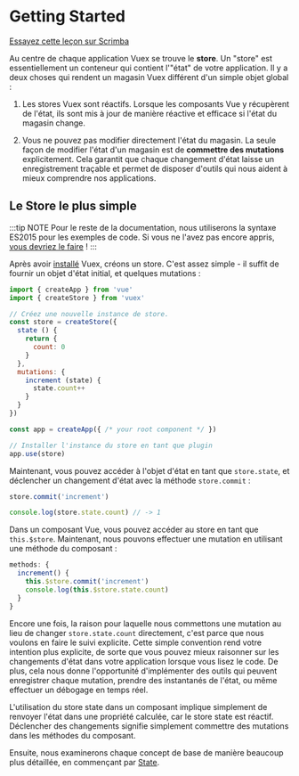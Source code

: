 # Getting Started

<div class="scrimba"><a href="https://scrimba.com/p/pnyzgAP/cMPa2Uk" target="_blank" rel="noopener noreferrer">Essayez cette leçon sur Scrimba</a></div>

Au centre de chaque application Vuex se trouve le **store**. Un "store" est essentiellement un conteneur qui contient l'"état" de votre application. Il y a deux choses qui rendent un magasin Vuex différent d'un simple objet global :

1. Les stores Vuex sont réactifs. Lorsque les composants Vue y récupèrent de l'état, ils sont mis à jour de manière réactive et efficace si l'état du magasin change.

2. Vous ne pouvez pas modifier directement l'état du magasin. La seule façon de modifier l'état d'un magasin est de **commettre des mutations** explicitement. Cela garantit que chaque changement d'état laisse un enregistrement traçable et permet de disposer d'outils qui nous aident à mieux comprendre nos applications.

## Le Store le plus simple

:::tip NOTE
Pour le reste de la documentation, nous utiliserons la syntaxe ES2015 pour les exemples de code. Si vous ne l'avez pas encore appris, [vous devriez le faire](https://babeljs.io/docs/learn-es2015/) !
:::

Après avoir [installé](../installation.md) Vuex, créons un store. C'est assez simple - il suffit de fournir un objet d'état initial, et quelques mutations :

```js
import { createApp } from 'vue'
import { createStore } from 'vuex'

// Créez une nouvelle instance de store.
const store = createStore({
  state () {
    return {
      count: 0
    }
  },
  mutations: {
    increment (state) {
      state.count++
    }
  }
})

const app = createApp({ /* your root component */ })

// Installer l'instance du store en tant que plugin
app.use(store)
```

Maintenant, vous pouvez accéder à l'objet d'état en tant que `store.state`, et déclencher un changement d'état avec la méthode `store.commit` :

```js
store.commit('increment')

console.log(store.state.count) // -> 1
```

Dans un composant Vue, vous pouvez accéder au store en tant que `this.$store`. Maintenant, nous pouvons effectuer une mutation en utilisant une méthode du composant :

```js
methods: {
  increment() {
    this.$store.commit('increment')
    console.log(this.$store.state.count)
  }
}
```

Encore une fois, la raison pour laquelle nous commettons une mutation au lieu de changer `store.state.count` directement, c'est parce que nous voulons en faire le suivi explicite. Cette simple convention rend votre intention plus explicite, de sorte que vous pouvez mieux raisonner sur les changements d'état dans votre application lorsque vous lisez le code. De plus, cela nous donne l'opportunité d'implémenter des outils qui peuvent enregistrer chaque mutation, prendre des instantanés de l'état, ou même effectuer un débogage en temps réel.

L'utilisation du store state dans un composant implique simplement de renvoyer l'état dans une propriété calculée, car le store state est réactif. Déclencher des changements signifie simplement commettre des mutations dans les méthodes du composant.

Ensuite, nous examinerons chaque concept de base de manière beaucoup plus détaillée, en commençant par [State](state.md).
